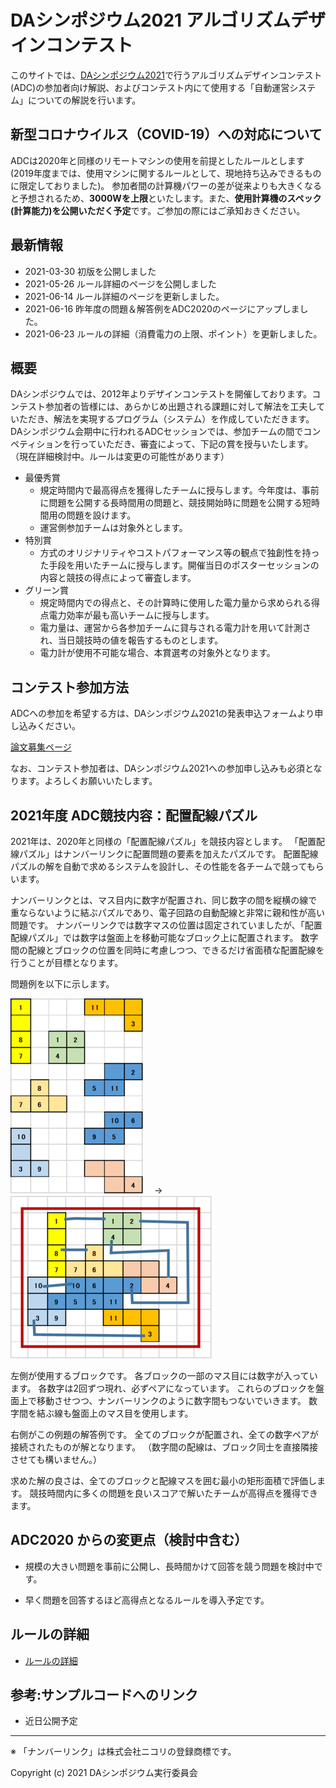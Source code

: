 # DAシンポジウム2021 アルゴリズムデザインコンテスト

このサイトでは、[DAシンポジウム2021](http://www.sig-sldm.org/das/)で行うアルゴリズムデザインコンテスト(ADC)の参加者向け解説、およびコンテスト内にて使用する「自動運営システム」についての解説を行います。

## 新型コロナウイルス（COVID-19）への対応について

ADCは2020年と同様のリモートマシンの使用を前提としたルールとします (2019年度までは、使用マシンに関するルールとして、現地持ち込みできるものに限定しておりました)。
参加者間の計算機パワーの差が従来よりも大きくなると予想されるため、**3000Wを上限**といたします。また、**使用計算機のスペック(計算能力)を公開いただく予定**です。ご参加の際にはご承知おきください。

## 最新情報

- 2021-03-30 初版を公開しました
- 2021-05-26 ルール詳細のページを公開しました
- 2021-06-14 ルール詳細のページを更新しました。
- 2021-06-16 昨年度の問題＆解答例をADC2020のページにアップしました。
- 2021-06-23 ルールの詳細（消費電力の上限、ポイント）を更新しました。

## 概要 

DAシンポジウムでは、2012年よりデザインコンテストを開催しております。コンテスト参加者の皆様には、あらかじめ出題される課題に対して解法を工夫していただき、解法を実現するプログラム（システム）を作成していただきます。DAシンポジウム会期中に行われるADCセッションでは、参加チームの間でコンペティションを行っていただき、審査によって、下記の賞を授与いたします。
（現在詳細検討中。ルールは変更の可能性があります）

- 最優秀賞
  - 規定時間内で最高得点を獲得したチームに授与します。今年度は、事前に問題を公開する長時間用の問題と、競技開始時に問題を公開する短時間用の問題を設けます。
  - 運営側参加チームは対象外とします。
- 特別賞
  - 方式のオリジナリティやコストパフォーマンス等の観点で独創性を持った手段を用いたチームに授与します。開催当日のポスターセッションの内容と競技の得点によって審査します。
- グリーン賞
  - 規定時間内での得点と、その計算時に使用した電力量から求められる得点電力効率が最も高いチームに授与します。
  - 電力量は、運営から各参加チームに貸与される電力計を用いて計測され、当日競技時の値を報告するものとします。
  - 電力計が使用不可能な場合、本賞選考の対象外となります。

## コンテスト参加方法

ADCへの参加を希望する方は、DAシンポジウム2021の発表申込フォームより申し込みください。

[論文募集ページ](http://www.sig-sldm.org/das/CFP.html)

なお、コンテスト参加者は、DAシンポジウム2021への参加申し込みも必須となります。よろしくお願いいたします。

<a name="puzzle"></a>

## 2021年度 ADC競技内容：配置配線パズル

2021年は、2020年と同様の「配置配線パズル」を競技内容とします。
「配置配線パズル」はナンバーリンクに配置問題の要素を加えたパズルです。
配置配線パズルの解を自動で求めるシステムを設計し、その性能を各チームで競ってもらいます。

ナンバーリンクとは、マス目内に数字が配置され、同じ数字の間を縦横の線で重ならないように結ぶパズルであり、電子回路の自動配線と非常に親和性が高い問題です。
ナンバーリンクでは数字マスの位置は固定されていましたが、「配置配線パズル」では数字は盤面上を移動可能なブロック上に配置されます。
数字間の配線とブロックの位置を同時に考慮しつつ、できるだけ省面積な配置配線を行うことが目標となります。

問題例を以下に示します。

![問題例](images/ex1.png)
　→　
![解答例](images/ex1ans.png)

左側が使用するブロックです。
各ブロックの一部のマス目には数字が入っています。
各数字は2回ずつ現れ、必ずペアになっています。
これらのブロックを盤面上で移動させつつ、ナンバーリンクのように数字間もつないでいきます。
数字間を結ぶ線も盤面上のマス目を使用します。

右側がこの例題の解答例です。
全てのブロックが配置され、全ての数字ペアが接続されたものが解となります。
（数字間の配線は、ブロック同士を直接隣接させても構いません。）

求めた解の良さは、全てのブロックと配線マスを囲む最小の矩形面積で評価します。
競技時間内に多くの問題を良いスコアで解いたチームが高得点を獲得できます。

## ADC2020 からの変更点（検討中含む）

- 規模の大きい問題を事前に公開し、長時間かけて回答を競う問題を検討中です。

- 早く問題を回答するほど高得点となるルールを導入予定です。

## ルールの詳細

- [ルールの詳細](rule.md)

## 参考:サンプルコードへのリンク

- 近日公開予定


---
※ 「ナンバーリンク」は株式会社ニコリの登録商標です。

Copyright (c) 2021 DAシンポジウム実行委員会
